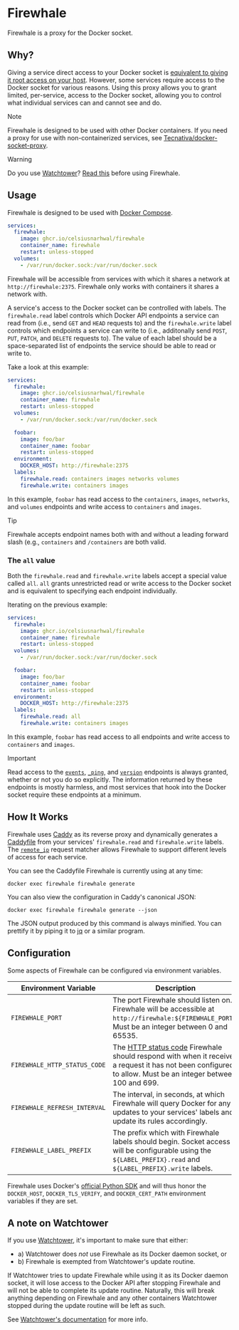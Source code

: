 # Firewhale

Firewhale is a proxy for the Docker socket.

## Why?

Giving a service direct access to your Docker socket
is [equivalent to giving it root access on your host](https://docs.docker.com/engine/security/#docker-daemon-attack-surface).
However, some services require access to the Docker socket for various reasons. Using this proxy allows you to grant
limited, per-service, access to the Docker socket, allowing you to control what individual services can and cannot
see and do.

> [!NOTE]
> Firewhale is designed to be used with other Docker containers. If you need a proxy for use with non-containerized
> services, see [Tecnativa/docker-socket-proxy](https://github.com/tecnativa/docker-socket-proxy).

> [!WARNING]
> Do you use [Watchtower](https://containarrr.dev/watchtower)? [Read this](#a-note-on-watchtower)
> before using Firewhale.

## Usage

Firewhale is designed to be used with [Docker Compose](https://docs.docker.com/compose/).

```yaml
services:
  firewhale:
    image: ghcr.io/celsiusnarhwal/firewhale
    container_name: firewhale
    restart: unless-stopped
  volumes:
    - /var/run/docker.sock:/var/run/docker.sock
```

Firewhale will be accessible from services with which it shares a network at `http://firewhale:2375`.
Firewhale only works with containers it shares a network with.

A service's access to the Docker socket can be controlled with labels. The `firewhale.read` label controls
which Docker API endpoints a service can read from (i.e., send `GET` and `HEAD` requests to) and the `firewhale.write`
label controls which endpoints a service can write to
(i.e., additonally send `POST`, `PUT`, `PATCH`, and `DELETE` requests to). The value of each label should be a
space-separated list of
endpoints the service should be able to read or write to.

Take a look at this example:

```yaml
services:
  firewhale:
    image: ghcr.io/celsiusnarhwal/firewhale
    container_name: firewhale
    restart: unless-stopped
  volumes:
    - /var/run/docker.sock:/var/run/docker.sock

  foobar:
    image: foo/bar
    container_name: foobar
    restart: unless-stopped
  environment:
    DOCKER_HOST: http://firewhale:2375
  labels:
    firewhale.read: containers images networks volumes
    firewhale.write: containers images
```

In this example, `foobar` has read access to the `containers`, `images`, `networks`, and `volumes` endpoints
and write access to `containers` and `images`.

> [!TIP]
> Firewhale accepts endpoint names both with and without a leading forward slash (e.g., `containers` and `/containers`
> are both valid.

### The `all` value

Both the `firewhale.read` and `firewhale.write` labels accept a special value called `all`. `all` grants
unrestricted read or write access to the Docker socket and is equivalent to specifying each endpoint individually.

Iterating on the previous example:

```yaml
services:
  firewhale:
    image: ghcr.io/celsiusnarhwal/firewhale
    container_name: firewhale
    restart: unless-stopped
  volumes:
    - /var/run/docker.sock:/var/run/docker.sock

  foobar:
    image: foo/bar
    container_name: foobar
    restart: unless-stopped
  environment:
    DOCKER_HOST: http://firewhale:2375
  labels:
    firewhale.read: all
    firewhale.write: containers images
```

In this example, `foobar` has read access to all endpoints and write access
to `containers` and `images`.

> [!IMPORTANT]
> Read access to the [`events`](https://docs.docker.com/engine/api/v1.45/#tag/System/operation/SystemEvents),
> [`_ping`](https://docs.docker.com/engine/api/v1.45/#tag/System/operation/SystemPing), and
> [`version`](https://docs.docker.com/engine/api/v1.45/#tag/System/operation/SystemInfo) endpoints is always granted,
> whether or not you do so explicitly. The information returned by these endpoints is mostly harmless, and most
> services that hook into the Docker socket require these endpoints at a minimum.

## How It Works

Firewhale uses [Caddy](https://caddyserver.com) as its reverse proxy and dynamically generates
a [Caddyfile](https://caddyserver.com/docs/caddyfile)
from your services' `firewhale.read` and `firewhale.write` labels.
The [`remote_ip`](https://caddyserver.com/docs/caddyfile/matchers#remote-ip)
request matcher allows Firewhale to support different levels of access for each service.

You can see the Caddyfile Firewhale is currently using at any time:

```shell
docker exec firewhale firewhale generate
```

You can also view the configuration in Caddy's canonical JSON:

```shell
docker exec firewhale firewhale generate --json
```

The JSON output produced by this command is always minified. You can prettify it
by piping it to [jq](https://jqlang.github.io/jq/) or a similar program.

## Configuration

Some aspects of Firewhale can be configured via environment variables.

| **Environment Variable**     | **Description**                                                                                                                                                                                                        | **Default** |
|------------------------------|------------------------------------------------------------------------------------------------------------------------------------------------------------------------------------------------------------------------|-------------|
| `FIREWHALE_PORT`             | The port Firewhale should listen on. Firewhale will be accessible at `http://firewhale:${FIREWHALE_PORT}`. Must be an integer between 0 and 65535.                                                                     | 2375        |
| `FIREWHALE_HTTP_STATUS_CODE` | The [HTTP status code](https://developer.mozilla.org/en-US/docs/Web/HTTP/Status) Firewhale should respond with when it receives a request it has not been configured to allow. Must be an integer between 100 and 699. | 403         |
| `FIREWHALE_REFRESH_INTERVAL` | The interval, in seconds, at which Firewhale will query Docker for any updates to your services' labels and update its rules accordingly.                                                                              | 30          |
| `FIREWHALE_LABEL_PREFIX`     | The prefix which with Firewhale labels should begin. Socket access will be configurable using the `${LABEL_PREFIX}.read` and `${LABEL_PREFIX}.write` labels.                                                           | `firewhale` |

Firewhale uses Docker's [official Python SDK](https://github.com/docker/docker-py) and will thus honor the
`DOCKER_HOST`, `DOCKER_TLS_VERIFY`, and `DOCKER_CERT_PATH` environment variables if they are set.

## A note on Watchtower

If you use [Watchtower](https://containrrr.dev/watchtower), it's important to make sure that either:

- a) Watchtower does _not_ use Firewhale as its Docker daemon socket, or
- b) Firewhale is exempted from Watchtower's update routine.

If Watchtower tries to update Firewhale while using it as its Docker daemon socket, it will lose access to the Docker
API after stopping Firewhale and will not be able to complete its update routine. Naturally, this will break anything
depending on Firewhale and any other containers Watchtower stopped during the update routine will be left as such.

See [Watchtower's documentation](https://containrrr.dev/watchtower/container-selection/#monitor_only) for more info.
